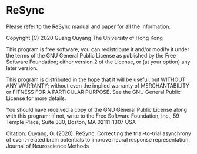 # ReSync

Please refer to the ReSync manual and paper for all the information.


 Copyright (C) 2020  Guang Ouyang
 The University of Hong Kong

 This program is free software; you can redistribute it and/or modify
 it under the terms of the GNU General Public License as published by
 the Free Software Foundation; either version 2 of the License, or
 (at your option) any later version.

 This program is distributed in the hope that it will be useful,
 but WITHOUT ANY WARRANTY; without even the implied warranty of
 MERCHANTABILITY or FITNESS FOR A PARTICULAR PURPOSE.  See the
 GNU General Public License for more details.

 You should have received a copy of the GNU General Public License
 along with this program; if not, write to the Free Software
 Foundation, Inc., 59 Temple Place, Suite 330, Boston, MA  02111-1307  USA

 Citation: Ouyang, G. (2020). ReSync: Correcting the trial-to-trial asynchrony 
 of event-related brain potentials to improve neural response representation. 
 Journal of Neuroscience Methods
